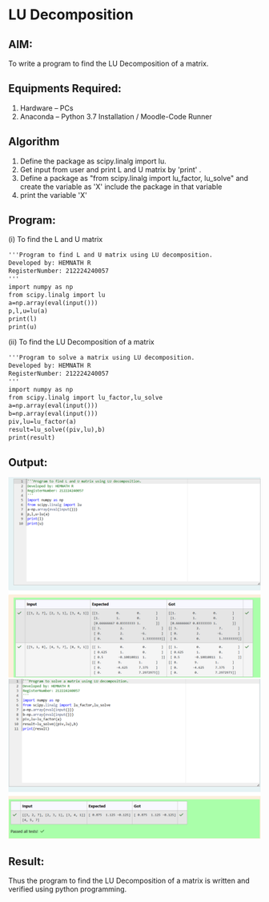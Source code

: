 # LU Decomposition 

## AIM:
To write a program to find the LU Decomposition of a matrix.

## Equipments Required:
1. Hardware – PCs
2. Anaconda – Python 3.7 Installation / Moodle-Code Runner

## Algorithm

1. Define the package as scipy.linalg import lu.
2. Get input from user and print L and U matrix by 'print' .
3. Define a package as "from scipy.linalg import lu_factor, lu_solve" and create the variable as 'X' include the 
 package in that variable
4. print the variable 'X'


## Program:
(i) To find the L and U matrix
```
'''Program to find L and U matrix using LU decomposition.
Developed by: HEMNATH R
RegisterNumber: 212224240057
'''
import numpy as np
from scipy.linalg import lu
a=np.array(eval(input()))
p,l,u=lu(a)
print(l)
print(u) 

```
(ii) To find the LU Decomposition of a matrix
```
'''Program to solve a matrix using LU decomposition.
Developed by: HEMNATH R 
RegisterNumber: 212224240057
'''
import numpy as np
from scipy.linalg import lu_factor,lu_solve
a=np.array(eval(input()))
b=np.array(eval(input()))
piv,lu=lu_factor(a)
result=lu_solve((piv,lu),b)
print(result) 

```

## Output:


![alt text](<Screenshot 2025-05-12 203637.png>)
![alt text](<Screenshot 2025-05-12 203655.png>)



## Result:
Thus the program to find the LU Decomposition of a matrix is written and verified using python programming.

